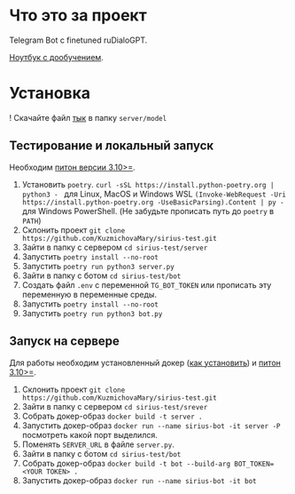 # Что это за проект

Telegram Bot с finetuned ruDialoGPT.

[Ноутбук с дообучением](https://www.kaggle.com/marykuzmicheva/sirius-exam).

# Установка

! Скачайте файл [тык](https://huggingface.co/maryshca/fpmi-abitur-model/tree/main) в папку `server/model`

## Тестирование и локальный запуск

Необходим [питон версии 3.10>=](https://www.python.org/downloads/).

1. Установить `poetry`. ```curl -sSL https://install.python-poetry.org | python3 -
``` для Linux, MacOS и Windows WSL ```(Invoke-WebRequest -Uri https://install.python-poetry.org -UseBasicParsing).Content | py -``` для Windows PowerShell. (Не забудьте прописать путь до `poetry` в `PATH`)
2. Склонить проект ```git clone https://github.com/KuzmichovaMary/sirius-test.git```
2. Зайти в папку с сервером ```cd sirius-test/server```
5. Запустить ```poetry install --no-root```
6. Запустить ```poetry run python3 server.py```
2. Зайти в папку с ботом ```cd sirius-test/bot```
4. Создать файл `.env` с переменной `TG_BOT_TOKEN` или прописать эту переменную в переменные среды.
5. Запустить ```poetry install --no-root```
6. Запустить ```poetry run python3 bot.py```

## Запуск на сервере

Для работы необходим установленный докер ([как установить](https://docs.docker.com/engine/install/)) и [питон 3.10>=](https://www.python.org/downloads/).

1. Склонить проект ```git clone https://github.com/KuzmichovaMary/sirius-test.git```
2. Зайти в папку с сервером ```cd sirius-test/srever```
3. Собрать докер-образ ```docker build -t server .```
4. Запустить докер-образ ```docker run --name sirius-bot -it server -P``` посмотреть какой порт выделился.
5. Поменять `SERVER_URL` в файле `server.py`.
2. Зайти в папку с ботом ```cd sirius-test/bot```
3. Собрать докер-образ ```docker build -t bot --build-arg BOT_TOKEN=<YOUR TOKEN> .```
4. Запустить докер-образ ```docker run --name sirius-bot -it bot```
